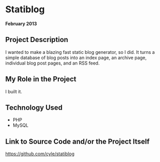 # Statiblog

**February 2013**

## Project Description

I wanted to make a blazing fast static blog generator, so I did. It turns a simple database of blog posts into an index page, an archive page, individual blog post pages, and an RSS feed.

## My Role in the Project

I built it.

## Technology Used

- PHP
- MySQL

## Link to Source Code and/or the Project Itself

https://github.com/cyle/statiblog